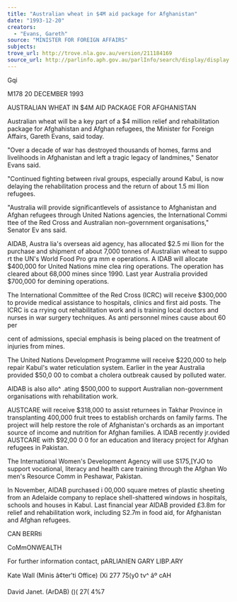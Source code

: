 ```yaml
---
title: "Australian wheat in $4M aid package for Afghanistan"
date: "1993-12-20"
creators:
  - "Evans, Gareth"
source: "MINISTER FOR FOREIGN AFFAIRS"
subjects:
trove_url: http://trove.nla.gov.au/version/211184169
source_url: http://parlinfo.aph.gov.au/parlInfo/search/display/display.w3p;query=Id%3A%22media/pressrel/1650135%22
---
```


 Gqi

 M178 20 DECEMBER 1993

 AUSTRALIAN WHEAT IN $4M AID PACKAGE FOR AFGHANISTAN

 Australian wheat will be a key part of a $4 million relief and rehabilitation package for Afghahistan and Afghan refugees, the Minister for Foreign Affairs, Gareth Evans, said today.

 "Over a decade of war has destroyed thousands of homes, farms and livelihoods in Afghanistan and left a tragic legacy of landmines," Senator Evans said.

 "Continued fighting between rival groups, especially around Kabul, is now delaying the rehabilitation process and the return of about 1.5 mi llion refugees.

 "Australia will provide significantlevels of assistance to Afghanistan and Afghan refugees through United Nations agencies, the International Commi ttee of the Red Cross and Australian non-government organisations," Senator Ev ans said.

 AIDAB, Austra lia's overseas aid agency, has allocated $2.5 mi llion for the purchase and shipment of about 7,000 tonnes of Australian wheat to suppo rt the UN's World Food Pro gra mm e  operations. A IDAB will allocate $400,000 for United Nations mine clea ring operations. The operation has cleared about 68,000 mines since 1990. Last year Australia provided $700,000 for demining operations.

 The International Committee of the Red Cross (ICRC) will receive $300,000 to provide medical assistance to hospitals, clinics and first aid posts. The ICRC is ca rrying out rehabilitation work and is training local doctors and nurses in war surgery techniques. As anti personnel mines cause about 60 per

 cent of admissions, special emphasis is being placed on the treatment of injuries from mines.

 The United Nations Development Programme will receive $220,000 to help repair Kabul's water reticulation system. Earlier in the year Australia provided $50,0 00 to combat a cholera outbreak caused by polluted water.

 AIDAB is also allo^ .ating $500,000 to support Australian non-government organisations with rehabilitation work.

 AUSTCARE will receive $318,000 to assist returnees in Takhar Province in transplanting 400,000 fruit trees to establish orchards on family farms. The project will help restore the role of Afghanistan's orchards as an important source of income and nutrition for Afghan families. A IDAB recently jr.ovided AUSTCARE with $92,00 0 0 for an education and literacy project for Afghan refugees in Pakistan.

 The International Women's Development Agency will use S175,[YJO to support vocational, literacy and health care training through the Afghan Wo men's Resource Comm in Peshawar, Pakistan.

 In November, AIDAB purchased i 00,000 square metres of plastic sheeting from an Adelaide company to replace shell-shattered windows in hospitals, schools and houses in Kabul. Last financial year AIDAB provided £3.8m for relief and rehabilitation work, including S2.7m in food aid, for Afghanistan and Afghan refugees.

 CAN BERRti

 CoMmONWEALTH

 For further information contact, pARLIAhIEN GARY LIBP.ARY

 Kate Wall (Minis â¢ter'ti Office) (Xi 277 75(y0 tv^ âº cAH

 David Janet. (ArDAB) ()( 27( 4%7

